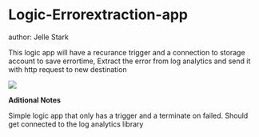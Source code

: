 # Logic-Errorextraction-app
author: Jelle Stark

This logic app will have a recurance trigger and a connection to storage account to save errortime, Extract the error from log analytics and send it with http request to new destination

<a href="https://portal.azure.com/#create/Microsoft.Template/uri/https%3A%2F%2Fraw.githubusercontent.com%2FWorkJelle%2FErrormanagementimp%2Fmaster%2FLogic-errorextraction-prod%2Fazuredeploy.json" target="_blank">
    <img src="https://aka.ms/deploytoazurebutton"/>
</a>

**Aditional Notes**

Simple logic app that only has a trigger and a terminate on failed. Should get connected to the log analytics library


